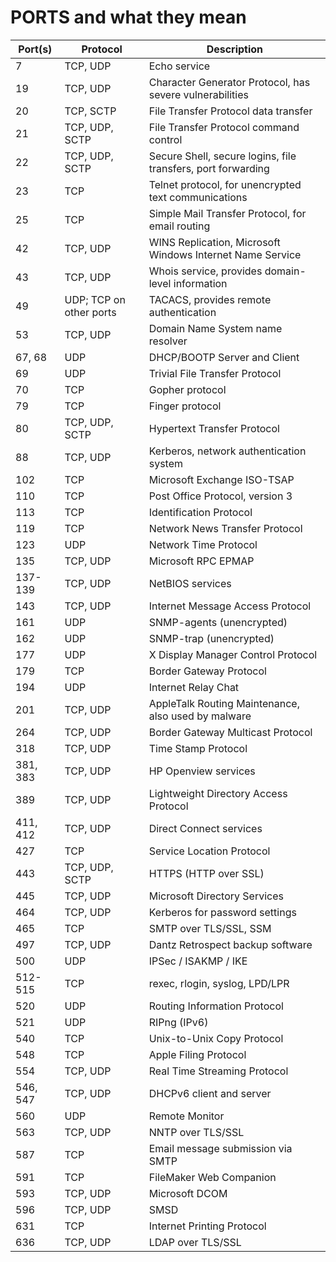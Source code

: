 # PORTS and what they mean

| Port(s)    | Protocol                  | Description                                               |
|------------|---------------------------|-----------------------------------------------------------|
| 7          | TCP, UDP                  | Echo service                                              |
| 19         | TCP, UDP                  | Character Generator Protocol, has severe vulnerabilities  |
| 20         | TCP, SCTP                 | File Transfer Protocol data transfer                      |
| 21         | TCP, UDP, SCTP            | File Transfer Protocol command control                    |
| 22         | TCP, UDP, SCTP            | Secure Shell, secure logins, file transfers, port forwarding |
| 23         | TCP                       | Telnet protocol, for unencrypted text communications      |
| 25         | TCP                       | Simple Mail Transfer Protocol, for email routing          |
| 42         | TCP, UDP                  | WINS Replication, Microsoft Windows Internet Name Service |
| 43         | TCP, UDP                  | Whois service, provides domain-level information          |
| 49         | UDP; TCP on other ports   | TACACS, provides remote authentication                    |
| 53         | TCP, UDP                  | Domain Name System name resolver                          |
| 67, 68     | UDP                       | DHCP/BOOTP Server and Client                              |
| 69         | UDP                       | Trivial File Transfer Protocol                            |
| 70         | TCP                       | Gopher protocol                                           |
| 79         | TCP                       | Finger protocol                                           |
| 80         | TCP, UDP, SCTP            | Hypertext Transfer Protocol                               |
| 88         | TCP, UDP                  | Kerberos, network authentication system                   |
| 102        | TCP                       | Microsoft Exchange ISO-TSAP                               |
| 110        | TCP                       | Post Office Protocol, version 3                           |
| 113        | TCP                       | Identification Protocol                                   |
| 119        | TCP                       | Network News Transfer Protocol                            |
| 123        | UDP                       | Network Time Protocol                                     |
| 135        | TCP, UDP                  | Microsoft RPC EPMAP                                       |
| 137-139    | TCP, UDP                  | NetBIOS services                                          |
| 143        | TCP, UDP                  | Internet Message Access Protocol                          |
| 161        | UDP                       | SNMP-agents (unencrypted)                                 |
| 162        | UDP                       | SNMP-trap (unencrypted)                                   |
| 177        | UDP                       | X Display Manager Control Protocol                        |
| 179        | TCP                       | Border Gateway Protocol                                   |
| 194        | UDP                       | Internet Relay Chat                                       |
| 201        | TCP, UDP                  | AppleTalk Routing Maintenance, also used by malware       |
| 264        | TCP, UDP                  | Border Gateway Multicast Protocol                         |
| 318        | TCP, UDP                  | Time Stamp Protocol                                       |
| 381, 383   | TCP, UDP                  | HP Openview services                                      |
| 389        | TCP, UDP                  | Lightweight Directory Access Protocol                     |
| 411, 412   | TCP, UDP                  | Direct Connect services                                   |
| 427        | TCP                       | Service Location Protocol                                 |
| 443        | TCP, UDP, SCTP            | HTTPS (HTTP over SSL)                                     |
| 445        | TCP, UDP                  | Microsoft Directory Services                              |
| 464        | TCP, UDP                  | Kerberos for password settings                            |
| 465        | TCP                       | SMTP over TLS/SSL, SSM                                    |
| 497        | TCP, UDP                  | Dantz Retrospect backup software                          |
| 500        | UDP                       | IPSec / ISAKMP / IKE                                      |
| 512-515    | TCP                       | rexec, rlogin, syslog, LPD/LPR                            |
| 520        | UDP                       | Routing Information Protocol                              |
| 521        | UDP                       | RIPng (IPv6)                                              |
| 540        | TCP                       | Unix-to-Unix Copy Protocol                                |
| 548        | TCP                       | Apple Filing Protocol                                     |
| 554        | TCP, UDP                  | Real Time Streaming Protocol                              |
| 546, 547   | TCP, UDP                  | DHCPv6 client and server                                  |
| 560        | UDP                       | Remote Monitor                                            |
| 563        | TCP, UDP                  | NNTP over TLS/SSL                                         |
| 587        | TCP                       | Email message submission via SMTP                         |
| 591        | TCP                       | FileMaker Web Companion                                   |
| 593        | TCP, UDP                  | Microsoft DCOM                                            |
| 596        | TCP, UDP                  | SMSD                                                      |
| 631        | TCP                       | Internet Printing Protocol                                |
| 636        | TCP, UDP                  | LDAP over TLS/SSL                                         |
